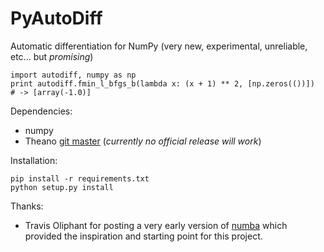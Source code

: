PyAutoDiff
==========

Automatic differentiation for NumPy (very new, experimental, unreliable, etc... but *promising*)

    import autodiff, numpy as np
    print autodiff.fmin_l_bfgs_b(lambda x: (x + 1) ** 2, [np.zeros(())])
    # -> [array(-1.0)]

Dependencies:
  * numpy
  * Theano [git master](https://github.com/Theano/Theano.git) (*currently no official release will work*)

Installation:

    pip install -r requirements.txt
    python setup.py install


Thanks:
  * Travis Oliphant for posting a very early version of [numba](https://github.com/ContinuumIO/numba) which provided the inspiration and starting point for this project.
